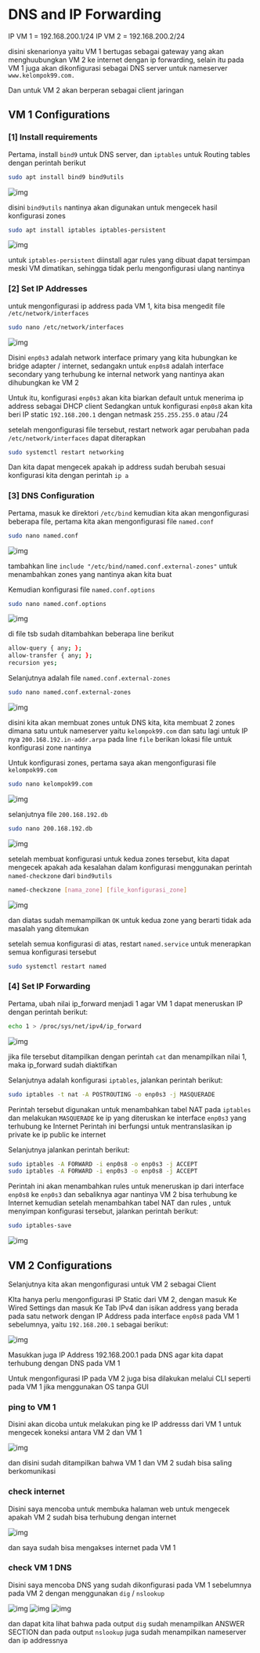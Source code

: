 # DNS and IP Forwarding
IP VM 1 = 192.168.200.1/24
IP VM 2 = 192.168.200.2/24

disini skenarionya yaitu VM 1 bertugas sebagai gateway yang akan menghuubungkan VM 2 ke internet dengan ip forwarding, selain itu pada VM 1 juga akan dikonfigurasi sebagai DNS server untuk nameserver `www.kelompok99.com.`

Dan untuk VM 2 akan berperan sebagai client jaringan

## VM 1 Configurations

### [1] Install requirements

Pertama, install `bind9` untuk DNS server, dan `iptables` untuk Routing tables dengan perintah berikut

```bash
sudo apt install bind9 bind9utils
```

![img](img/ins_bind9.png)

disini `bind9utils` nantinya akan digunakan untuk mengecek hasil konfigurasi zones

```bash
sudo apt install iptables iptables-persistent
```

![img](img/ins_iptab.png)

untuk `iptables-persistent` diinstall agar rules yang dibuat dapat tersimpan meski VM dimatikan, sehingga tidak perlu mengonfigurasi ulang nantinya

### [2] Set IP Addresses

untuk mengonfigurasi ip address pada VM 1, kita bisa mengedit file `/etc/network/interfaces`

```bash
sudo nano /etc/network/interfaces
```

![img](img/setip.png)

Disini `enp0s3` adalah network interface primary yang kita hubungkan ke bridge adapter / internet, sedangakn untuk `enp0s8` adalah interface secondary yang terhubung ke internal network yang nantinya akan dihubungkan ke VM 2

Untuk itu, konfigurasi `enp0s3` akan kita biarkan default untuk menerima ip address sebagai DHCP client
Sedangkan untuk konfigurasi `enp0s8` akan kita beri IP static `192.168.200.1` dengan netmask `255.255.255.0` atau /24

setelah mengonfigurasi file tersebut, restart network agar perubahan pada `/etc/network/interfaces` dapat diterapkan

```bash
sudo systemctl restart networking
```

Dan kita dapat mengecek apakah ip address sudah berubah sesuai konfigurasi kita dengan perintah `ip a`

### [3] DNS Configuration

Pertama, masuk ke direktori `/etc/bind` kemudian kita akan mengonfigurasi beberapa file, pertama kita akan mengonfigurasi file `named.conf`

```bash
sudo nano named.conf
```

![img](img/named.conf.png)

tambahkan line `include "/etc/bind/named.conf.external-zones"` untuk menambahkan zones yang nantinya akan kita buat

Kemudian konfigurasi file `named.conf.options`

```bash
sudo nano named.conf.options
```

![img](img/options.png)

di file tsb sudah ditambahkan beberapa line berikut

```bash
allow-query { any; };
allow-transfer { any; };
recursion yes;
```

Selanjutnya adalah file `named.conf.external-zones`

```bash
sudo nano named.conf.external-zones
```

![img](img/ex.png)

disini kita akan membuat zones untuk DNS kita, kita membuat 2 zones dimana satu untuk nameserver yaitu `kelompok99.com` dan satu lagi untuk IP nya `200.168.192.in-addr.arpa`
pada line `file` berikan lokasi file untuk konfigurasi zone nantinya

Untuk konfigurasi zones, pertama saya akan mengonfigurasi file `kelompok99.com`

```bash
sudo nano kelompok99.com
```

![img](img/kelompok99.png)

selanjutnya file `200.168.192.db`

```bash
sudo nano 200.168.192.db
```

![img](img/.db.png)

setelah membuat konfigurasi untuk kedua zones tersebut, kita dapat mengecek apakah ada kesalahan dalam konfigurasi menggunakan perintah `named-checkzone` dari `bind9utils`

```bash
named-checkzone [nama_zone] [file_konfigurasi_zone]
```

![img](img/checkzone.png)

dan diatas sudah memampilkan `OK` untuk kedua zone yang berarti tidak ada masalah yang ditemukan

setelah semua konfigurasi di atas, restart `named.service` untuk menerapkan semua konfigurasi tersebut

```bash
sudo systemctl restart named
```

### [4] Set IP Forwarding

Pertama, ubah nilai ip_forward menjadi 1 agar VM 1 dapat meneruskan IP dengan perintah berikut:

```bash
echo 1 > /proc/sys/net/ipv4/ip_forward
```

![img](img/ip_forward.png)

jika file tersebut ditampilkan dengan perintah `cat` dan menampilkan nilai 1, maka ip_forward sudah diaktifkan

Selanjutnya adalah konfigurasi `iptables`, jalankan perintah berikut:

```bash
sudo iptables -t nat -A POSTROUTING -o enp0s3 -j MASQUERADE
```

Perintah tersebut digunakan untuk menambahkan tabel NAT pada `iptables` dan melakukan `MASQUERADE` ke ip yang diteruskan ke interface `enp0s3` yang terhubung ke Internet
Perintah ini berfungsi untuk mentranslasikan ip private ke ip public ke internet 

Selanjutnya jalankan perintah berikut:

```bash
sudo iptables -A FORWARD -i enp0s8 -o enp0s3 -j ACCEPT
sudo iptables -A FORWARD -i enp0s3 -o enp0s8 -j ACCEPT
```

Perintah ini akan menambahkan rules untuk meneruskan ip dari interface `enp0s8` ke `enp0s3` dan sebaliknya agar nantinya VM 2 bisa terhubung ke Internet
kemudian
setelah menambahkan tabel NAT dan rules , untuk menyimpan konfigurasi tersebut, jalankan perintah berikut:

```bash
sudo iptables-save
```

![img](img/iptables.png)

## VM 2 Configurations

Selanjutnya kita akan mengonfigurasi untuk VM 2 sebagai Client

KIta hanya perlu mengonfigurasi IP Static dari VM 2, dengan masuk Ke Wired Settings dan masuk Ke Tab IPv4 dan isikan address yang berada pada satu network dengan IP Address pada interface `enp0s8` pada VM 1 sebelumnya, yaitu `192.168.200.1` sebagai berikut:

![img](img/wired.png)

Masukkan juga IP Address 192.168.200.1 pada DNS agar kita dapat terhubung dengan DNS pada VM 1

Untuk mengonfigurasi IP pada VM 2 juga bisa dilakukan melalui CLI seperti pada VM 1 jika menggunakan OS tanpa GUI

### ping to VM 1

Disini akan dicoba untuk melakukan ping ke IP addresss dari VM 1 untuk mengecek koneksi antara VM 2 dan VM 1

![img](img/pingvm1.png)

dan disini sudah ditampilkan bahwa VM 1 dan VM 2 sudah bisa saling berkomunikasi

### check internet

Disini saya mencoba untuk membuka halaman web untuk mengecek apakah VM 2 sudah bisa terhubung dengan internet

![img](img/IG.png)

dan saya sudah bisa mengakses internet pada VM 1

### check VM 1 DNS

Disini saya mencoba DNS yang sudah dikonfigurasi pada VM 1 sebelumnya pada VM 2 dengan menggunakan `dig` / `nslookup`

![img](img/digkel99.png)
![img](img/digIP.png)
![img](img/nslookup.png)

dan dapat kita lihat bahwa pada output `dig` sudah menampilkan ANSWER SECTION dan pada output `nslookup` juga sudah menampilkan nameserver dan ip addressnya
